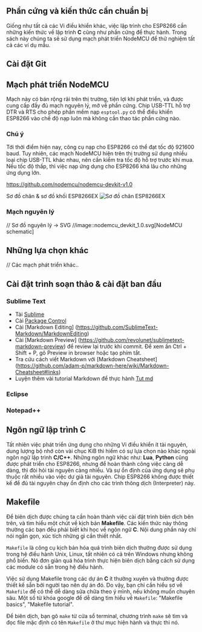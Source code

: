 
## Phần cứng và kiến thức cần chuẩn bị

Giống như tất cả các Vi điều khiển khác, việc lập trình cho ESP8266 cần những kiến thức về lập trình **C** cũng như phần cứng để thực hành. Trong sách này chúng ta sẽ sử dụng mạch phát triển NodeMCU để thử nghiệm tất cả các ví dụ mẫu.

## Cài đặt Git

## Mạch phát triển NodeMCU

Mạch này có bán rộng rãi trên thị trường, tiện lợi khi phát triển, và được cung cấp đầy đủ mạch nguyên lý, mở về phần cứng. Chip USB-TTL hỗ trợ DTR và RTS cho phép phần mềm nạp `esptool.py` có thể điều khiển ESP8266 vào chế độ nạp luôn mà không cần thao tác phần cứng nào.

### Chú ý

Tới thời điểm hiện nay, công cụ nạp cho ESP8266 có thể đạt tốc độ 921600 baud. Tuy nhiên, các mạch NodeMCU hiện trên thị trường sử dụng nhiều loại chip USB-TTL khác nhau, nên cần kiểm tra tốc độ hỗ trợ trước khi mua. Nếu tốc độ thấp, thì việc nạp ứng dụng cho ESP8266 khá lâu cho những ứng dụng lớn.

https://github.com/nodemcu/nodemcu-devkit-v1.0


Sơ đồ chân & sơ đồ khối ESP8266EX
![Sơ đồ chân ESP8266EX](images/esp8266_devkit.svg)



### Mạch nguyên lý
// Sơ đồ nguyên lý -> SVG
//image::nodemcu_devkit_1.0.svg[NodeMCU schematic]

## Những lựa chọn khác

// Các mạch phát triển khác..

## Cài đặt trình soạn thảo & cài đặt ban đầu

### Sublime Text
- Tải [Sublime](https://www.sublimetext.com/3)
- Cài [Package Control](https://packagecontrol.io/installation)
- Cài [Markdown Editing] (https://github.com/SublimeText-Markdown/MarkdownEditing)
- Cài [Markdown Preview] (https://github.com/revolunet/sublimetext-markdown-preview) để review lại trước khi commit. Để xem ấn Ctrl + Shift + P, gõ Preview in browser hoặc tạo phím tắt.
- Tra cứu cách viết Markdown với [Markdown Cheatsheet] (https://github.com/adam-p/markdown-here/wiki/Markdown-Cheatsheet#links)
- Luyện thêm vài tutorial Markdown để thực hành [Tut md](http://www.markdowntutorial.com/)

### Eclipse

### Notepad++


## Ngôn ngữ lập trình C 

Tất nhiên việc phát triển ứng dụng cho những Vi điều khiển ít tài nguyên, dung lượng bộ nhớ còn vài chục KiB thì hiếm có sự lựa chọn nào khác ngoài ngôn ngữ lập trình **C/C++**. Những ngôn ngữ khác như: **Lua**, **Python** cũng được phát triển cho ESP8266, nhưng để hoàn thành công việc càng dễ dàng, thì đòi hỏi tài nguyên càng nhiều. Và sự ổn định của ứng dụng sẽ phụ thuộc rất nhiều vào việc dư giả tài nguyên. Chip ESP8266 không được thiết kế để đủ tài nguyên chạy ổn định cho các trình thông dịch (Interpreter) này.


## Makefile 

Để biên dịch được chúng ta cần hoàn thành việc cài đặt trình biên dịch bên trên, và tìm hiểu một chút về kịch bản **Makefile**. Các kiến thức này thông thường các bạn đều phải biết khi học về ngôn ngữ **C**. Nội dung phần này chỉ nói ngắn gọn, xúc tích những gì cần thiết nhất.

`Makefile` là công cụ kịch bản hóa quá trình biên dịch thường được sử dụng trong hệ điều hành Unix, Linux, tất nhiên có cả trên Windows nhưng không phổ biến. Nó đơn giản quá hóa trình thực hiện biên dịch bằng cách sử dụng các module có sẵn trong hệ điều hành.

Việc sử dụng Makefile trong các dự án **C** ít thường xuyên và thường được thiết kế sẵn bởi người tạo nên dự án đó. Do vậy, bạn chỉ cần hiểu sơ về `Makefile` để có thể dễ dàng sửa chữa theo ý mình, nếu không muốn chuyên sâu. Một số từ khóa google để dễ dàng tìm hiểu về `Makefile`: "Makefile basics", "Makefile tutorial".

Để biên dịch, bạn gõ `make` từ cửa sổ terminal, chương trình `make` sẽ tìm và đọc file mặc định có tên `Makefile` ở thư mục hiện hành và thực thi nó.

